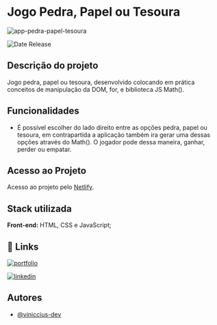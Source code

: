 
# Jogo Pedra, Papel ou Tesoura

![app-pedra-papel-tesoura](https://github.com/viniccius-dev/app-pedra-papel-e-tesoura/assets/109040394/3222c682-bd1d-41fd-895b-14f7bc62b635)

![Date Release](https://img.shields.io/badge/date_release-jun/23-yellow.svg)

## Descrição do projeto

Jogo pedra, papel ou tesoura, desenvolvido colocando em prática conceitos de manipulação da DOM, for, e biblioteca JS Math().

## Funcionalidades

- É possível escolher do lado direito entre as opções pedra, papel ou tesoura, em contrapartida a aplicação também ira gerar uma dessas opções através do Math(). O jogador pode dessa maneira, ganhar, perder ou empatar.
## Acesso ao Projeto

Acesso ao projeto pelo [Netlify](https://pedra-papel-ou-tesoura.netlify.app/).
## Stack utilizada

**Front-end:** HTML, CSS e JavaScript;

## 🔗 Links
[![portfolio](https://img.shields.io/badge/portfolio-000?style=for-the-badge&logo=ko-fi&logoColor=white)](https://vinicciusdev.com/)

[![linkedin](https://img.shields.io/badge/linkedin-0A66C2?style=for-the-badge&logo=linkedin&logoColor=white)](https://www.linkedin.com/in/viniccius/)

## Autores

- [@viniccius-dev](https://github.com/viniccius-dev)
